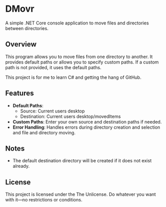 # DMovr

A simple .NET Core console application to move files and directories between directories.

## Overview

This program allows you to move files from one directory to another. It provides default paths or allows you to specify custom paths. If a custom path is not provided, it uses the default paths.  

This project is for me to learn C# and getting the hang of GitHub.

## Features

-   **Default Paths**:
    -   Source: Current users desktop
    -   Destination: Current users desktop/movedItems
-   **Custom Paths**: Enter your own source and destination paths if needed.
-   **Error Handling**: Handles errors during directory creation and selection and file and directory moving.

## Notes
-   The default destination directory will be created if it does not exist already.

## License

This project is licensed under the The Unlicense. Do whatever you want with it—no restrictions or conditions.
